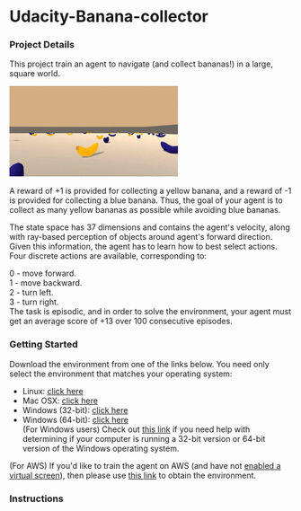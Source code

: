# Udacity-Banana-collector



### Project Details

This project train an agent to navigate (and collect bananas!) in a large, square world.

<img src="env.gif"/>

A reward of +1 is provided for collecting a yellow banana, and a reward of -1 is provided for collecting a blue banana. Thus, the goal of your agent is to collect as many yellow bananas as possible while avoiding blue bananas.

The state space has 37 dimensions and contains the agent's velocity, along with ray-based perception of objects around agent's forward direction. Given this information, the agent has to learn how to best select actions. Four discrete actions are available, corresponding to:

0 - move forward.<br/>
1 - move backward.<br/>
2 - turn left.<br/>
3 - turn right.<br/>
The task is episodic, and in order to solve the environment, your agent must get an average score of +13 over 100 consecutive episodes.<br/>


### Getting Started

Download the environment from one of the links below. You need only select the environment that matches your operating system:<br/>

- Linux: [click here](https://s3-us-west-1.amazonaws.com/udacity-drlnd/P1/Banana/Banana_Linux.zip)<br/>
- Mac OSX: [click here](https://s3-us-west-1.amazonaws.com/udacity-drlnd/P1/Banana/Banana.app.zip)<br/>
- Windows (32-bit): [click here](https://s3-us-west-1.amazonaws.com/udacity-drlnd/P1/Banana/Banana_Windows_x86.zip)<br/>
- Windows (64-bit): [click here](https://s3-us-west-1.amazonaws.com/udacity-drlnd/P1/Banana/Banana_Windows_x86_64.zip)<br/>
(For Windows users) Check out [this link](https://support.microsoft.com/en-us/help/827218/how-to-determine-whether-a-computer-is-running-a-32-bit-version-or-64) if you need help with determining if your computer is running a 32-bit version or 64-bit version of the Windows operating system.<br/>

(For AWS) If you'd like to train the agent on AWS (and have not [enabled a virtual screen](https://github.com/Unity-Technologies/ml-agents/blob/master/docs/Training-on-Amazon-Web-Service.md)), then please use [this link](https://s3-us-west-1.amazonaws.com/udacity-drlnd/P1/Banana/Banana_Linux_NoVis.zip) to obtain the environment.<br/>




### Instructions
